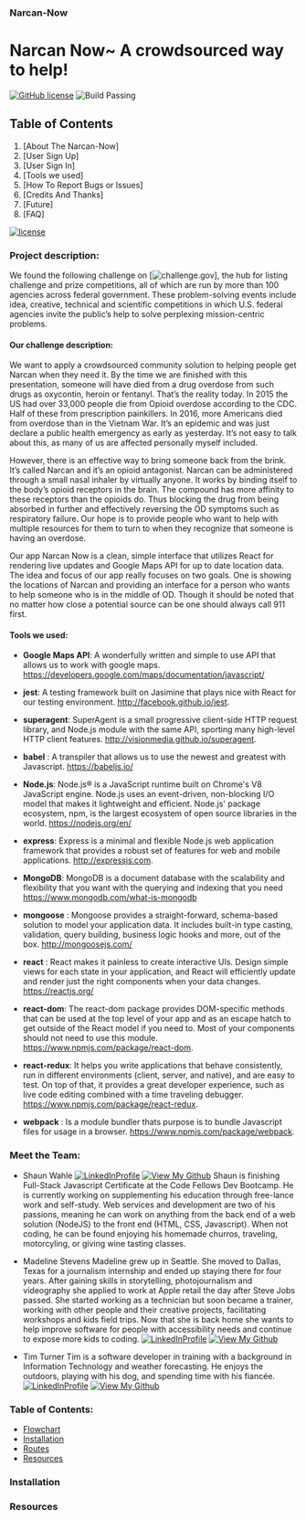 ### Narcan-Now


# Narcan Now~ A crowdsourced way to help!

[![GitHub license](https://img.shields.io/badge/license-MIT-blue.svg)](https://raw.githubusercontent.com/arn1313/kritter-frontend/master/LICENSE) ![Build Passing](https://img.shields.io/badge/build-passing-green.svg)

## Table of Contents
1. [About The Narcan-Now]
3. [User Sign Up]
4. [User Sign In]
5. [Tools we used]
6. [How To Report Bugs or Issues]
7. [Credits And Thanks]
8. [Future]
9. [FAQ]

[![license](https://img.shields.io/github/license/mashape/apistatus.svg)]()
### Project description:

We found the following challenge on [![challenge.gov](https://www.challenge.gov/challenge/the-2016-fda-naloxone-app-competition/)], the hub for listing challenge and prize competitions, all of which are run by more than 100 agencies across federal government. These problem-solving events include idea, creative, technical and scientific competitions in which U.S. federal agencies invite the public’s help to solve perplexing mission-centric problems.

#### Our challenge description:
We want to apply a crowdsourced community solution to helping people get Narcan when they need it. By the time we are finished with this presentation, someone will have died from a drug overdose from such drugs as oxycontin, heroin or fentanyl. That’s the reality today. In 2015 the US had over 33,000 people die from Opioid overdose according to the CDC. Half of these from prescription painkillers. In 2016, more Americans died from overdose than in the Vietnam War. It’s an epidemic and was just declare a public health emergency as early as yesterday. It’s not easy to talk about this, as many of us are affected personally myself included.

However, there is an effective way to bring someone back from the brink. It’s called Narcan and it’s an opioid antagonist. Narcan can be administered through a small nasal inhaler by virtually anyone. It works by binding itself to the body’s opioid receptors in the brain. The compound has more affinity to these receptors than the opioids do. Thus blocking the drug from being absorbed in further and effectively reversing the OD symptoms such as respiratory failure.  Our hope is to provide people who want to help with multiple resources for them to turn to when they recognize that someone is having an overdose.

Our app Narcan Now is a clean, simple interface that utilizes React for rendering live updates and Google Maps API for up to date location data. The idea and focus of our app really focuses on two goals. One is showing the locations of Narcan and providing an interface for a person who wants to help someone who is in the middle of OD. Though it should be noted that no matter how close a potential source can be one should always call 911 first.

#### Tools we used:

 * **Google Maps API**: A wonderfully written and simple to use API that allows us to work with google maps.
 https://developers.google.com/maps/documentation/javascript/

 * **jest**: A testing framework built on Jasimine that plays nice with React for our testing environment.          http://facebook.github.io/jest.

 * **superagent**: SuperAgent is a small progressive client-side HTTP request library, and Node.js module with the same API, sporting many high-level HTTP client features.
 http://visionmedia.github.io/superagent.

 * **babel** : A transpiler that allows us to use the newest and greatest with Javascript.
 https://babeljs.io/

 * **Node.js**: Node.js® is a JavaScript runtime built on Chrome's V8 JavaScript engine. Node.js uses an event-driven, non-blocking I/O model that makes it lightweight and efficient. Node.js' package ecosystem, npm, is the largest ecosystem of open source libraries in the world.
 https://nodejs.org/en/

 * **express**: Express is a minimal and flexible Node.js web application framework that provides a robust set of features for web and mobile applications.
 http://expressjs.com.

 * **MongoDB**: MongoDB is a document database with the scalability and flexibility that you want with the querying and indexing that you need
 https://www.mongodb.com/what-is-mongodb

 * **mongoose** : Mongoose provides a straight-forward, schema-based solution to model your application data. It includes built-in type casting, validation, query building, business logic hooks and more, out of the box.
 http://mongoosejs.com/

 * **react** : React makes it painless to create interactive UIs. Design simple views for each state in your application, and React will efficiently update and render just the right components when your data changes.
 https://reactjs.org/

 * **react-dom**: The react-dom package provides DOM-specific methods that can be used at the top level of your app and as an escape hatch to get outside of the React model if you need to. Most of your components should not need to use this module.
 https://www.npmjs.com/package/react-dom.

 * **react-redux**: It helps you write applications that behave consistently, run in different environments (client, server, and native), and are easy to test. On top of that, it provides a great developer experience, such as live code editing combined with a time traveling debugger.
 https://www.npmjs.com/package/react-redux.

 * **webpack** : Is a module bundler thats purpose is to bundle Javascript files for usage in a browser.
 https://www.npmjs.com/package/webpack.



### Meet the Team:
* Shaun Wahle
[![LinkedInProfile](https://img.shields.io/badge/LinkedIn-Profile-brightgreen.svg)](https://www.linkedin.com/in/shaun-wahle/) [![View My Github](https://img.shields.io/badge/View%20My-Github-blue.svg)](https://github.com/Spwahle)
Shaun is finishing Full-Stack Javascript Certificate at the Code Fellows Dev Bootcamp. He is currently working on supplementing his education through free-lance work and self-study. Web services and development are two of his passions, meaning he can work on anything from the back end of a web solution (NodeJS) to the front end (HTML, CSS, Javascript). When not coding, he can be found enjoying his homemade churros, traveling, motorcyling, or giving wine tasting classes.



* Madeline Stevens
Madeline grew up in Seattle. She moved to Dallas, Texas for a journalism internship and ended up staying there for four years. After gaining skills in storytelling, photojournalism and videography she applied to work at Apple retail the day after Steve Jobs passed. She started working as a technician but soon became a trainer, working with other people and their creative projects, facilitating workshops and kids field trips. Now that she is back home she wants to help improve software for people with accessibility needs and continue to expose more kids to coding.
[![LinkedInProfile](https://img.shields.io/badge/LinkedIn-Profile-brightgreen.svg)](https://www.linkedin.com/in/madelinerosestevens/) [![View My Github](https://img.shields.io/badge/View%20My-Github-blue.svg)](https://github.com/madhubs)

* Tim Turner
Tim is a software developer in training with a background in Information Technology and weather forecasting. He enjoys the outdoors, playing with his dog, and spending time with his fiancée.
 [![LinkedInProfile](https://img.shields.io/badge/LinkedIn-Profile-brightgreen.svg)](https://www.linkedin.com/in/timothyt/) [![View My Github](https://img.shields.io/badge/View%20My-Github-blue.svg)](https://github.com/ratiphi)

### Table of Contents:
+ [Flowchart](#flowchart)
+ [Installation](#installation)
+ [Routes](#routes)
+ [Resources](#resources)


### Installation

### Resources

